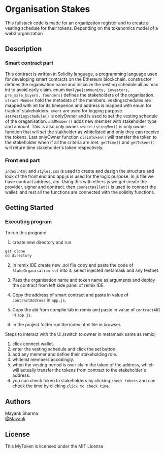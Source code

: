 # Organisation Stakes
This fullstack code is made for an organization register and to create a vesting schedule for their tokens. Depending on the tokenomics model of a web3 organization
## Description
### Smart contract part
This contract is written in Solidity language, a programming language used for developing smart contracts on the Ethereum blockchain. constructor defines the organisation name and initialize the vesting schedule all as max int to avoid early claim. enum ```MemType{community, investors, pre_sale_buyers, founders}``` defines the stakeholders of the organisation. ```struct Member``` hold the metadata of the members. vestingschedules are mapped with int for its timeperion and address is mapped with enum for track of stakeholders. ```event``` are used for logging purpose. ```setVestingSchedule()``` is onlyOwner and is used to set the vesting schedule of the oraganisation. ```addMember()``` adds new member with stakeholder type and amount. This is also only owner. ```whiteListingMem()``` is only owner function that will set the stakholder as whitelisted and only they can receive the tokens. Last onlyOwner function ```claimToken()``` will transfer the token to the stakeholder when if all the criteria are met. ```getTime()``` and ```getTokens()``` will return time stakeholder's token respectively.
### Front end part
```index.html``` and ```styles.css``` is used to create and design the structure and look of the front end and app.js is used for the logic purpose. In js file we have contract address, abi. Using this with ethers.js we get create the provider, signer and contract. then ```connectWallet()``` is used to connect the wallet. and rest all the functions are connected with the solidity functions.

## Getting Started

### Executing program

To run this program:
1) create new directory and run 
```javascript
git clone 
cd directory
```
2) In remix IDE create new .sol file copy and paste the code of ```StakeOrganisation.sol``` into it. select injected metamask and any testnet.
3) Pass the organisation name and token name as arguments and deploy the contract from left side panel of remix IDE.

4) Copy the address of smart contract and paste in value of ```contractAddress``` in ```app.js```.

5) Copy the abi from complie tab in remix and paste in value of ```contractABI``` in ```app.js```.

6) In the project folder run the index.html file in browser.

Steps to interact with the UI.(switch to owner in metamask same as remix)
1) click connect wallet.
2) enter the vesting schedule and click the set button.
3) add any memner and define their stakeholding role.
4) whitelist members accodingly.
5) when the vesting period is over claim the token of the address, which will actually transfer the tokens from contract to the stakeholder's address.
6) you can check token to stakeholders by clicking ```check tokens``` and can check the time by clicking ```click to check time```.




## Authors

Mayank Sharma  
[@Mayank](https://www.linkedin.com/in/mayank-sharma-078278243/)


## License

This MyToken is licensed under the MIT License 
